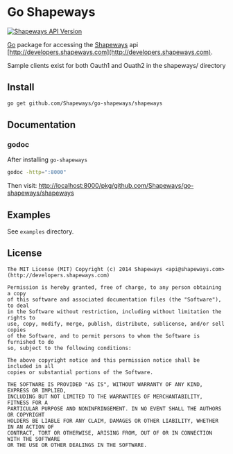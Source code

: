 Go Shapeways
============

[![Shapeways API Version](http://b.repl.ca/v1/shapeways--api-v1-brightgreen.png)](https://developers.shapeways.com/docs)

[Go](http://golang.org) package for accessing the [Shapeways](http://www.shapeways.com)
api [http://developers.shapeways.com](http://developers.shapeways.com).

Sample clients exist for both Oauth1 and Ouath2 in the shapeways/ directory

## Install
```bash
go get github.com/Shapeways/go-shapeways/shapeways
```

## Documentation
### godoc
After installing `go-shapeways`
```bash
godoc -http=":8000"
```
Then visit: [http://localhost:8000/pkg/github.com/Shapeways/go-shapeways/shapeways](http://localhost:8000/pkg/github.com/Shapeways/go-shapeways/shapeways)

## Examples

See `examples` directory.

## License
```
The MIT License (MIT) Copyright (c) 2014 Shapeways <api@shapeways.com> (http://developers.shapeways.com)

Permission is hereby granted, free of charge, to any person obtaining a copy
of this software and associated documentation files (the "Software"), to deal
in the Software without restriction, including without limitation the rights to
use, copy, modify, merge, publish, distribute, sublicense, and/or sell copies
of the Software, and to permit persons to whom the Software is furnished to do
so, subject to the following conditions:

The above copyright notice and this permission notice shall be included in all
copies or substantial portions of the Software.

THE SOFTWARE IS PROVIDED "AS IS", WITHOUT WARRANTY OF ANY KIND, EXPRESS OR IMPLIED,
INCLUDING BUT NOT LIMITED TO THE WARRANTIES OF MERCHANTABILITY, FITNESS FOR A
PARTICULAR PURPOSE AND NONINFRINGEMENT. IN NO EVENT SHALL THE AUTHORS OR COPYRIGHT
HOLDERS BE LIABLE FOR ANY CLAIM, DAMAGES OR OTHER LIABILITY, WHETHER IN AN ACTION OF
CONTRACT, TORT OR OTHERWISE, ARISING FROM, OUT OF OR IN CONNECTION WITH THE SOFTWARE
OR THE USE OR OTHER DEALINGS IN THE SOFTWARE.
```
